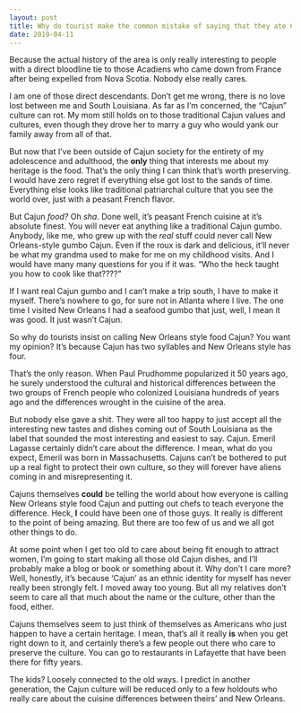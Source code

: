 ```yaml
---
layout: post
title: Why do tourist make the common mistake of saying that they ate Cajun cooking in New Orleans, when in fact I do not know of one Cajun restaurant in New Orleans?
date: 2019-04-11
---
```


<p>Because the actual history of the area is only really interesting to people with a direct bloodline tie to those Acadiens who came down from France after being expelled from Nova Scotia. Nobody else really cares.</p><p>I am one of those direct descendants. Don’t get me wrong, there is no love lost between me and South Louisiana. As far as I’m concerned, the “Cajun” culture can rot. My mom still holds on to those traditional Cajun values and cultures, even though they drove her to marry a guy who would yank our family away from all of that.</p><p>But now that I’ve been outside of Cajun society for the entirety of my adolescence and adulthood, the <b>only</b> thing that interests me about my heritage is the food. That’s the only thing I can think that’s worth preserving. I would have zero regret if everything else got lost to the sands of time. Everything else looks like traditional patriarchal culture that you see the world over, just with a peasant French flavor.</p><p>But Cajun <i>food?</i> Oh <i>sha</i>. Done well, it’s peasant French cuisine at it’s absolute finest. You will never eat anything like a traditional Cajun gumbo. Anybody, like me, who grew up with the <i>real</i> stuff could never call New Orleans-style gumbo Cajun. Even if the roux is dark and delicious, it’ll never be what my grandma used to make for me on my childhood visits. And I would have many many questions for you if it was. “Who the heck taught you how to cook like that????”</p><p>If I want real Cajun gumbo and I can’t make a trip south, I have to make it myself. There’s nowhere to go, for sure not in Atlanta where I live. The one time I visited New Orleans I had a seafood gumbo that just, well, I mean it was good. It just wasn’t Cajun.</p><p>So why do tourists insist on calling New Orleans style food Cajun? You want my opinion? It’s because Cajun has two syllables and New Orleans style has four.</p><p>That’s the only reason. When Paul Prudhomme popularized it 50 years ago, he surely understood the cultural and historical differences between the two groups of French people who colonized Louisiana hundreds of years ago and the differences wrought in the cuisine of the area.</p><p>But nobody else gave a shit. They were all too happy to just accept all the interesting new tastes and dishes coming out of South Louisiana as the label that sounded the most interesting and easiest to say. Cajun. Emeril Lagasse certainly didn’t care about the difference. I mean, what do you expect, Emeril was born in Massachusetts. Cajuns can’t be bothered to put up a real fight to protect their own culture, so they will forever have aliens coming in and misrepresenting it.</p><p>Cajuns themselves <b>could</b> be telling the world about how everyone is calling New Orleans style food Cajun and putting out chefs to teach everyone the difference. Heck, <b>I</b> could have been one of those guys. It really is different to the point of being amazing. But there are too few of us and we all got other things to do.</p><p>At some point when I get too old to care about being fit enough to attract women, I’m going to start making all those old Cajun dishes, and I’ll probably make a blog or book or something about it. Why don’t I care more? Well, honestly, it’s because ‘Cajun’ as an ethnic identity for myself has never really been strongly felt. I moved away too young. But all my relatives don’t seem to care all that much about the name or the culture, other than the food, either.</p><p>Cajuns themselves seem to just think of themselves as Americans who just happen to have a certain heritage. I mean, that’s all it really <b>is</b> when you get right down to it, and certainly there’s a few people out there who care to preserve the culture. You can go to restaurants in Lafayette that have been there for fifty years.</p><p>The kids? Loosely connected to the old ways. I predict in another generation, the Cajun culture will be reduced only to a few holdouts who really care about the cuisine differences between theirs’ and New Orleans.</p>

